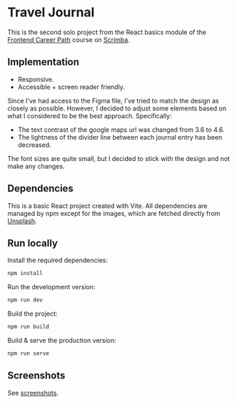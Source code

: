 # Travel Journal

This is the second solo project from the React basics module of the [Frontend Career Path](https://scrimba.com/learn/frontend) course on [Scrimba](https://scrimba.com).

## Implementation

* Responsive.
* Accessible + screen reader friendly.

Since I've had access to the Figma file, I've tried to match the design as closely as possible. However, I decided to adjust some elements based on what I considered to be the best approach. Specifically:

* The text contrast of the google maps url was changed from 3.6 to 4.6.
* The lightness of the divider line between each journal entry has been decreased.

The font sizes are quite small, but I decided to stick with the design and not make any changes.

## Dependencies

This is a basic React project created with Vite. All dependencies are managed by npm except for the images, which are fetched directly from [Unsplash](https://unsplash.com).

## Run locally

Install the required dependencies:

```bash
npm install
```

Run the development version:

```bash
npm run dev
```

Build the project:

```bash
npm run build
```

Build & serve the production version:

```bash
npm run serve
```

## Screenshots

See [screenshots](screenshots/).
